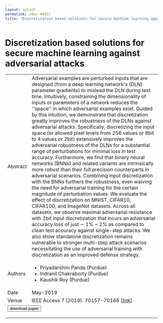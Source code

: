 ```yaml
---
layout: splash
permalink: /doc-4982/
title: "Discretization based solutions for secure machine learning against adversarial attacks"
---
```


# Discretization based solutions for secure machine learning against adversarial attacks

<table>
    <tbody>
    <tr>
        <td>Abstract</td>
        <td>Adversarial examples are perturbed inputs that are designed (from a deep learning network's (DLN) parameter gradients) to mislead the DLN during test time. Intuitively, constraining the dimensionality of inputs or parameters of a network reduces the ''space'' in which adversarial examples exist. Guided by this intuition, we demonstrate that discretization greatly improves the robustness of the DLNs against adversarial attacks. Specifically, discretizing the input space (or allowed pixel levels from 256 values or 8bit to 4 values or 2bit) extensively improves the adversarial robustness of the DLNs for a substantial range of perturbations for minimal loss in test accuracy. Furthermore, we find that binary neural networks (BNNs) and related variants are intrinsically more robust than their full precision counterparts in adversarial scenarios. Combining input discretization with the BNNs furthers the robustness, even waiving the need for adversarial training for the certain magnitude of perturbation values. We evaluate the effect of discretization on MNIST, CIFAR10, CIFAR100, and ImageNet datasets. Across all datasets, we observe maximal adversarial resistance with 2bit input discretization that incurs an adversarial accuracy loss of just ∼ 1% − 2% as compared to clean test accuracy against single-step attacks. We also show standalone discretization remains vulnerable to stronger multi-step attack scenarios necessitating the use of adversarial training with discretization as an improved defense strategy.</td>
    </tr>
    <tr>
        <td>Authors</td>
        <td>
            <ul>
                <li>Priyadarshini Panda (Purdue)</li>
                <li>Indranil Chakraborty (Purdue)</li>
                <li>Kaushik Roy (Purdue)</li>
            </ul>
        </td>
    </tr>
    <tr>
        <td>Date</td>
        <td>May-2019</td>
    </tr>
    <tr>
        <td>Venue</td>
        <td>IEEE Access 7 (2019): 70157-70168 [<a href="https://ieeexplore.ieee.org/document/8723317">link</a>]</td>
    </tr>
        <tr>
            <td colspan="2">
                <form method="get" action="https://ieeexplore.ieee.org/document/8723317">
                    <button type="submit">download paper</button>
                </form>
            </td>
        </tr>
    </tbody>
</table>
